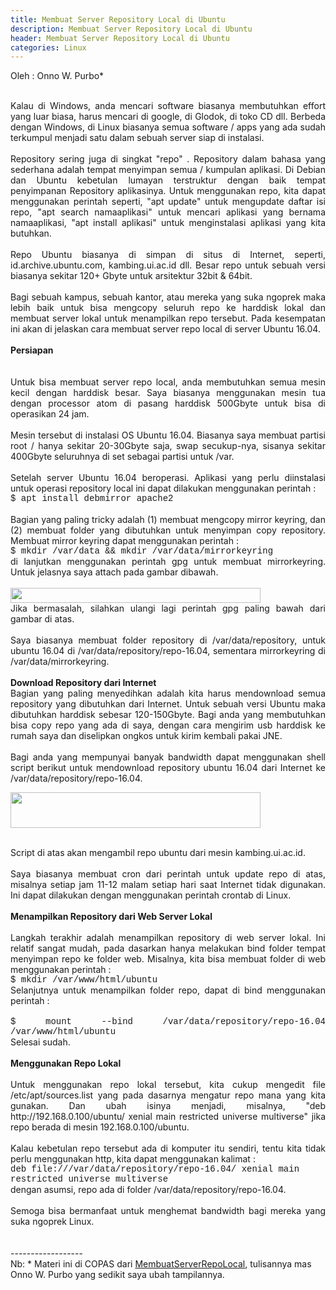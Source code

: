 ```yaml
---
title: Membuat Server Repository Local di Ubuntu
description: Membuat Server Repository Local di Ubuntu
header: Membuat Server Repository Local di Ubuntu
categories: Linux
---
```


Oleh : Onno W. Purbo*<br />
<br />
<div style="text-align: justify;">
Kalau di Windows, anda mencari software biasanya membutuhkan effort yang luar biasa, harus mencari di google, di Glodok, di toko CD dll. Berbeda dengan Windows, di Linux biasanya semua software / apps yang ada sudah terkumpul menjadi satu dalam sebuah server siap di instalasi.</div>
<div style="text-align: justify;">
<br /></div>
<div style="text-align: justify;">
Repository sering juga di singkat "repo" . Repository dalam bahasa yang sederhana adalah tempat menyimpan semua / kumpulan aplikasi. Di Debian dan Ubuntu kebetulan lumayan terstruktur dengan baik tempat penyimpanan Repository aplikasinya. Untuk menggunakan repo, kita dapat menggunakan perintah seperti, "apt update" untuk mengupdate daftar isi repo, "apt search namaaplikasi" untuk mencari aplikasi yang bernama namaaplikasi, "apt install aplikasi" untuk menginstalasi aplikasi yang kita butuhkan.</div>
<div style="text-align: justify;">
<br /></div>
<div style="text-align: justify;">
Repo Ubuntu biasanya di simpan di situs di Internet, seperti, id.archive.ubuntu.com, kambing.ui.ac.id dll. Besar repo untuk sebuah versi biasanya sekitar 120+ Gbyte untuk arsitektur 32bit &amp; 64bit.</div>
<div style="text-align: justify;">
<br /></div>
<div style="text-align: justify;">
Bagi sebuah kampus, sebuah kantor, atau mereka yang suka ngoprek maka lebih baik untuk bisa mengcopy seluruh repo ke harddisk lokal dan membuat server lokal untuk menampilkan repo tersebut. Pada kesempatan ini akan di jelaskan cara membuat server repo local di server Ubuntu 16.04.</div>
<br />
<b>Persiapan</b><br />
<b><br /></b>
<br />
<div style="text-align: justify;">
Untuk bisa membuat server repo local, anda membutuhkan semua mesin kecil dengan harddisk besar. Saya biasanya menggunakan mesin tua dengan processor atom di pasang harddisk 500Gbyte untuk bisa di operasikan 24 jam.</div>
<div style="text-align: justify;">
<br /></div>
<div style="text-align: justify;">
Mesin tersebut di instalasi OS Ubuntu 16.04. Biasanya saya membuat partisi root / hanya sekitar 20-30Gbyte saja, swap secukup-nya, sisanya sekitar 400Gbyte seluruhnya di set sebagai partisi untuk /var.</div>
<div style="text-align: justify;">
<br /></div>
<div style="text-align: justify;">
Setelah server Ubuntu 16.04 beroperasi. Aplikasi yang perlu diinstalasi untuk operasi repository local ini dapat dilakukan menggunakan perintah :</div>
<span style="font-family: &quot;courier new&quot; , &quot;courier&quot; , monospace;">$ apt install debmirror apache2</span><br />
<div style="text-align: justify;">
<br /></div>
<div style="text-align: justify;">
Bagian yang paling tricky adalah (1) membuat mengcopy mirror keyring, dan (2) membuat folder yang dibutuhkan untuk menyimpan copy repository. Membuat mirror keyring dapat menggunakan perintah :</div>
<span style="font-family: &quot;courier new&quot; , &quot;courier&quot; , monospace;">$ mkdir /var/data &amp;&amp; mkdir /var/data/mirrorkeyring</span><br />
<div style="text-align: justify;">
di lanjutkan menggunakan perintah gpg untuk membuat mirrorkeyring. Untuk jelasnya saya attach pada gambar dibawah.</div>
<br />
<img height="24" src="https://img.ucweb.com/o/mediana/s/we_media/upload_img/17040106533b4c5d265cb39eccfb8f05d4e35c0287x1058x66x4.png;,70,png;3,640x,0" width="400" />

<div style="text-align: justify;">
Jika bermasalah, silahkan ulangi lagi perintah gpg paling bawah dari gambar di atas.</div>
<div style="text-align: justify;">
<br /></div>
<div style="text-align: justify;">
Saya biasanya membuat folder repository di /var/data/repository, untuk ubuntu 16.04 di /var/data/repository/repo-16.04, sementara mirrorkeyring di /var/data/mirrorkeyring.</div>
<div style="text-align: justify;">
<br /></div>
<b>Download Repository dari Internet</b>
<b><br /></b>

<div>
<div style="text-align: justify;">
Bagian yang paling menyedihkan adalah kita harus mendownload semua repository yang dibutuhkan dari Internet. Untuk sebuah versi Ubuntu maka dibutuhkan harddisk sebesar 120-150Gbyte. Bagi anda yang membutuhkan bisa copy repo yang ada di saya, dengan cara mengirim usb harddisk ke rumah saya dan diselipkan ongkos untuk kirim kembali pakai JNE.</div>
<div style="text-align: justify;">
<br /></div>
<div style="text-align: justify;">
Bagi anda yang mempunyai banyak bandwidth dapat menggunakan shell script berikut untuk mendownload repository ubuntu 16.04 dari Internet ke /var/data/repository/repo-16.04.


</div>

<img height="57" src="https://img.ucweb.com/o/mediana/s/we_media/upload_img/1704010702348b97b7677e80d974f15068b44c7bb9x766x110x8.png;,70,png;3,640x,0" width="400" /><br />
<br />
<div style="text-align: justify;">
Script di atas akan mengambil repo ubuntu dari mesin kambing.ui.ac.id.</div>
<div style="text-align: justify;">
<br /></div>
<div style="text-align: justify;">
Saya biasanya membuat cron dari perintah untuk update repo di atas, misalnya setiap jam 11-12 malam setiap hari saat Internet tidak digunakan. Ini dapat dilakukan dengan menggunakan perintah crontab di Linux.</div>
<div style="text-align: justify;">
<br /></div>
<b>Menampilkan Repository dari Web Server Lokal</b><br />
<div style="text-align: justify;">
<br /></div>
<div style="text-align: justify;">
Langkah terakhir adalah menampilkan repository di web server lokal. Ini relatif sangat mudah, pada dasarkan hanya melakukan bind folder tempat menyimpan repo ke folder web. Misalnya, kita bisa membuat folder di web menggunakan perintah :&nbsp;</div>
<span style="font-family: &quot;courier new&quot; , &quot;courier&quot; , monospace;">$ mkdir /var/www/html/ubuntu</span><br />
<div style="text-align: justify;">
Selanjutnya untuk menampilkan folder repo, dapat di bind menggunakan perintah :</div>
<span style="font-family: &quot;courier new&quot; , &quot;courier&quot; , monospace;"></span><br />
<div style="text-align: justify;">
<span style="font-family: &quot;courier new&quot; , &quot;courier&quot; , monospace;">$ mount --bind /var/data/repository/repo-16.04 /var/www/html/ubuntu</span></div>
<span style="font-family: &quot;courier new&quot; , &quot;courier&quot; , monospace;">
</span>Selesai sudah.<br />
<br />
<b>Menggunakan Repo Lokal</b><br />
<br />
<div style="text-align: justify;">
Untuk menggunakan repo lokal tersebut, kita cukup mengedit file /etc/apt/sources.list yang pada dasarnya mengatur repo mana yang kita gunakan. Dan ubah isinya menjadi, misalnya, "deb http://192.168.0.100/ubuntu/ xenial main restricted universe multiverse" jika repo berada di mesin 192.168.0.100/ubuntu.</div>
<div style="text-align: justify;">
<br /></div>
<div style="text-align: justify;">
Kalau kebetulan repo tersebut ada di komputer itu sendiri, tentu kita tidak perlu menggunakan http, kita dapat menggunakan kalimat :</div>
<span style="font-family: &quot;courier new&quot; , &quot;courier&quot; , monospace;">deb file:///var/data/repository/repo-16.04/ xenial main restricted universe multiverse</span><br />
<div style="text-align: justify;">
dengan asumsi, repo ada di folder /var/data/repository/repo-16.04.</div>
<div style="text-align: justify;">
<br /></div>
<div style="text-align: justify;">
Semoga bisa bermanfaat untuk menghemat bandwidth bagi mereka yang suka ngoprek Linux.</div>
<br />
<br />
------------------<br />
Nb: * Materi ini di COPAS dari  <a href="https://c.uctalks.ucweb.com/detail/688d905edcdf4563ab694612fc34b68e?uc_param_str=dnvebichfrmintcpwidsudsvnwpflameefut">MembuatServerRepoLocal</a>, tulisannya mas Onno W. Purbo yang sedikit saya ubah tampilannya.</div>

